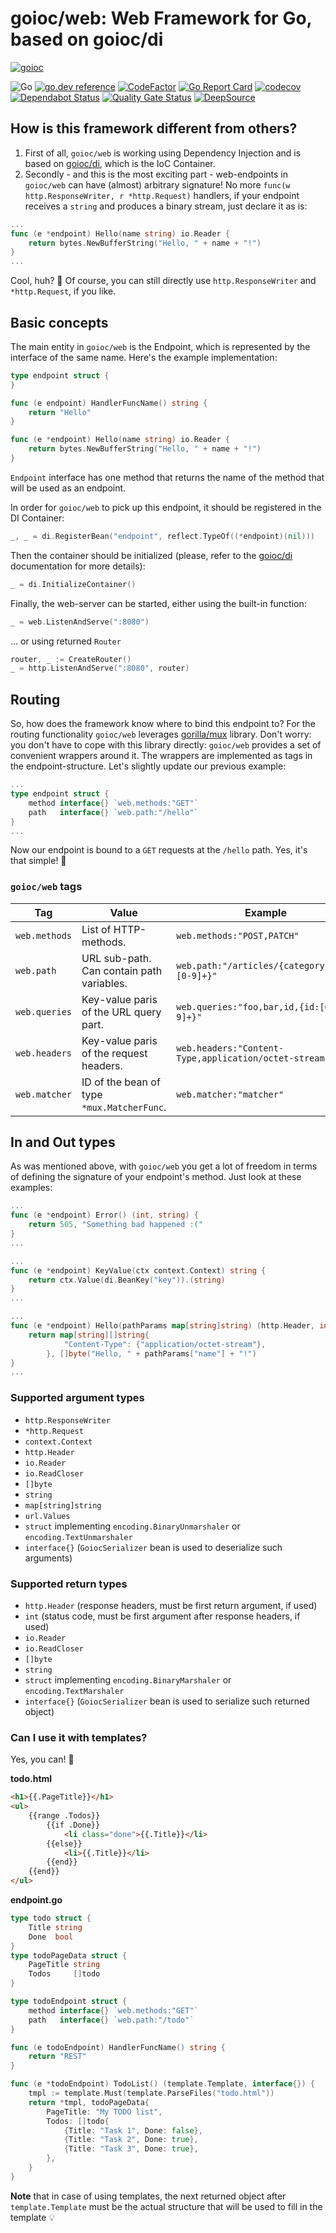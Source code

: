 # goioc/web: Web Framework for Go, based on goioc/di
[![goioc](https://habrastorage.org/webt/ym/pu/dc/ympudccm7j7a3qex_jjroxgsiwg.png)](https://github.com/goioc)

![Go](https://github.com/goioc/web/workflows/Go/badge.svg)
[![go.dev reference](https://img.shields.io/badge/go.dev-reference-007d9c?logo=go&logoColor=white&style=flat-square)](https://pkg.go.dev/github.com/goioc/web/?tab=doc)
[![CodeFactor](https://www.codefactor.io/repository/github/goioc/web/badge)](https://www.codefactor.io/repository/github/goioc/web)
[![Go Report Card](https://goreportcard.com/badge/github.com/goioc/WEB)](https://goreportcard.com/report/github.com/goioc/web)
[![codecov](https://codecov.io/gh/goioc/web/branch/master/graph/badge.svg)](https://codecov.io/gh/goioc/web)
[![Dependabot Status](https://api.dependabot.com/badges/status?host=github&repo=goioc/web)](https://dependabot.com)
[![Quality Gate Status](https://sonarcloud.io/api/project_badges/measure?project=goioc_web&metric=alert_status)](https://sonarcloud.io/dashboard?id=goioc_web)
[![DeepSource](https://static.deepsource.io/deepsource-badge-light-mini.svg)](https://deepsource.io/gh/goioc/web/?ref=repository-badge)

## How is this framework different from others?

1. First of all, `goioc/web` is working using Dependency Injection and is based on [goioc/di](https://github.com/goioc/di), which is the IoC Container.
2. Secondly - and this is the most exciting part - web-endpoints in `goioc/web` can have (almost) arbitrary signature! 
No more `func(w http.ResponseWriter, r *http.Request)` handlers, if your endpoint receives a `string` and produces a binary stream, just declare it as is:

```go
...
func (e *endpoint) Hello(name string) io.Reader {
	return bytes.NewBufferString("Hello, " + name + "!")
}
...
```

Cool, huh? 🤠 Of course, you can still directly use `http.ResponseWriter` and `*http.Request`, if you like.

## Basic concepts

The main entity in `goioc/web` is the Endpoint, which is represented by the interface of the same name. Here's the example implementation:

```go
type endpoint struct {
}

func (e endpoint) HandlerFuncName() string {
	return "Hello"
}

func (e *endpoint) Hello(name string) io.Reader {
	return bytes.NewBufferString("Hello, " + name + "!")
}
```

`Endpoint` interface has one method that returns the name of the method that will be used as an endpoint.

In order for `goioc/web` to pick up this endpoint, it should be registered in the DI Container:

```go
_, _ = di.RegisterBean("endpoint", reflect.TypeOf((*endpoint)(nil)))
```

Then the container should be initialized (please, refer to the [goioc/di](https://github.com/goioc/di) documentation for more details):

```go
_ = di.InitializeContainer()
```

Finally, the web-server can be started, either using the built-in function:

```go
_ = web.ListenAndServe(":8080")
```
... or using returned `Router`
```go
router, _ := CreateRouter()
_ = http.ListenAndServe(":8080", router)
```

## Routing

So, how does the framework know where to bind this endpoint to? 
For the routing functionality `goioc/web` leverages [gorilla/mux](https://github.com/gorilla/mux) library.
Don't worry: you don't have to cope with this library directly: `goioc/web` provides a set of convenient wrappers around it.
The wrappers are implemented as tags in the endpoint-structure. Let's slightly update our previous example:

```go
...
type endpoint struct {
	method interface{} `web.methods:"GET"`
	path   interface{} `web.path:"/hello"`
}
...
```

Now our endpoint is bound to a `GET` requests at the `/hello` path. Yes, it's that simple! 🙂

### `goioc/web` tags

| **Tag**       | **Value**                                 | **Example**                                           |
|---------------|-------------------------------------------|-------------------------------------------------------|
| `web.methods` | List of HTTP-methods.                     | `web.methods:"POST,PATCH"`                            |
| `web.path`    | URL sub-path. Can contain path variables. | `web.path:"/articles/{category}/{id:[0-9]+}"`         |
| `web.queries` | Key-value paris of the URL query part.    | `web.queries:"foo,bar,id,{id:[0-9]+}"`                |
| `web.headers` | Key-value paris of the request headers.   | `web.headers:"Content-Type,application/octet-stream"` |
| `web.matcher` | ID of the bean of type `*mux.MatcherFunc`.| `web.matcher:"matcher"`                               |

## In and Out types

As was mentioned above, with `goioc/web` you get a lot of freedom in terms of defining the signature of your endpoint's method. 
Just look at these examples:

```go
...
func (e *endpoint) Error() (int, string) {
	return 505, "Something bad happened :("
}
...
```

```go
...
func (e *endpoint) KeyValue(ctx context.Context) string {
	return ctx.Value(di.BeanKey("key")).(string)
}
...
```

```go
...
func (e *endpoint) Hello(pathParams map[string]string) (http.Header, int) {
	return map[string][]string{
    		"Content-Type": {"application/octet-stream"},
    	}, []byte("Hello, " + pathParams["name"] + "!")
}
...
```

### Supported argument types

- `http.ResponseWriter`
- `*http.Request`
- `context.Context`
- `http.Header`
- `io.Reader`
- `io.ReadCloser`
- `[]byte`
- `string`
- `map[string]string`
- `url.Values`
- `struct` implementing `encoding.BinaryUnmarshaler` or `encoding.TextUnmarshaler`
- `interface{}` (`GoiocSerializer` bean is used to deserialize such arguments)

### Supported return types

- `http.Header` (response headers, must be first return argument, if used)
- `int` (status code, must be first argument after response headers, if used)
- `io.Reader`
- `io.ReadCloser`
- `[]byte`
- `string`
- `struct` implementing `encoding.BinaryMarshaler` or `encoding.TextMarshaler`
- `interface{}` (`GoiocSerializer` bean is used to serialize such returned object)

### Can I use it with templates?

Yes, you can! 💪

**todo.html**
```html
<h1>{{.PageTitle}}</h1>
<ul>
    {{range .Todos}}
        {{if .Done}}
            <li class="done">{{.Title}}</li>
        {{else}}
            <li>{{.Title}}</li>
        {{end}}
    {{end}}
</ul>
```

**endpoint.go**
```go
type todo struct {
	Title string
	Done  bool
}
type todoPageData struct {
	PageTitle string
	Todos     []todo
}

type todoEndpoint struct {
	method interface{} `web.methods:"GET"`
	path   interface{} `web.path:"/todo"`
}

func (e todoEndpoint) HandlerFuncName() string {
	return "REST"
}

func (e *todoEndpoint) TodoList() (template.Template, interface{}) {
	tmpl := template.Must(template.ParseFiles("todo.html"))
	return *tmpl, todoPageData{
		PageTitle: "My TODO list",
		Todos: []todo{
			{Title: "Task 1", Done: false},
			{Title: "Task 2", Done: true},
			{Title: "Task 3", Done: true},
		},
	}
}
```

**Note** that in case of using templates, the next returned object after `template.Template` must be the actual structure that will be used to fill in the template 💡